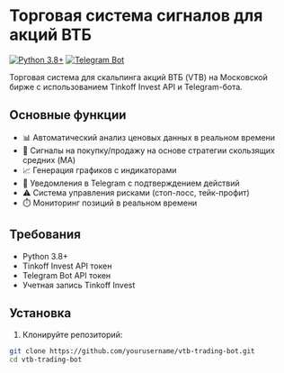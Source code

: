 # Торговая система сигналов для акций ВТБ

[![Python 3.8+](https://img.shields.io/badge/python-3.8%2B-blue)](https://www.python.org/)
[![Telegram Bot](https://img.shields.io/badge/Telegram-Bot-blue)](https://core.telegram.org/bots)

Торговая система для скальпинга акций ВТБ (VTB) на Московской бирже с использованием Tinkoff Invest API и Telegram-бота.

## Основные функции
- 📊 Автоматический анализ ценовых данных в реальном времени
- 🚀 Сигналы на покупку/продажу на основе стратегии скользящих средних (MA)
- 📈 Генерация графиков с индикаторами
- 🔔 Уведомления в Telegram с подтверждением действий
- ⚠️ Система управления рисками (стоп-лосс, тейк-профит)
- ⏱️ Мониторинг позиций в реальном времени

## Требования
- Python 3.8+
- Tinkoff Invest API токен
- Telegram Bot API токен
- Учетная запись Tinkoff Invest

## Установка
1. Клонируйте репозиторий:
```bash
git clone https://github.com/yourusername/vtb-trading-bot.git
cd vtb-trading-bot
